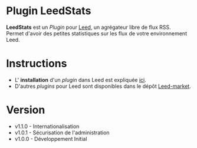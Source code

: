 Plugin LeedStats
=============

**LeedStats** est un _Plugin_ pour [Leed](http://projet.idleman.fr/leed), un agrégateur libre de flux RSS.<br />
Permet d'avoir des petites statistiques sur les flux de votre environnement Leed.

Instructions
============

* L' **installation** d'un _plugin_ dans Leed est expliquée [ici](http://projet.idleman.fr/leed/?page=Plugins).
* D'autres _plugins_ pour Leed sont disponibles dans le dépôt [Leed-market](https://github.com/ldleman/Leed-market).

Version
=======

* v1.1.0  - Internationalisation
* v1.0.1  - Sécurisation de l'administration
* v1.0.0  - Développement Initial